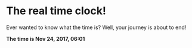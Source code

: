 # The real time clock!

Ever wanted to know what the time is? Well, your journey is about to end!

**The time is Nov 24, 2017, 06:01**